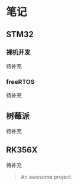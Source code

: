 # **笔记**
## **STM32**
### **裸机开发**
待补充
### **freeRTOS**
待补充
## **树莓派**
待补充
## **RK356X**
待补充

> An awesome project.
